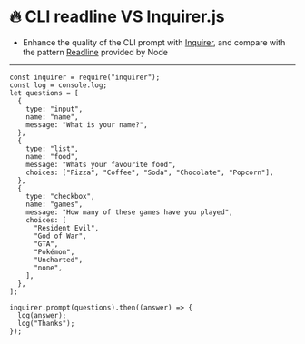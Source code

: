 # :fire: CLI readline VS Inquirer.js

- Enhance the quality of the CLI prompt with [Inquirer](https://www.npmjs.com/package/inquirer), and compare with the pattern [Readline](https://nodejs.org/api/readline.html) provided by Node

---

```` 
const inquirer = require("inquirer");
const log = console.log;
let questions = [
  {
    type: "input",
    name: "name",
    message: "What is your name?",
  },
  {
    type: "list",
    name: "food",
    message: "Whats your favourite food",
    choices: ["Pizza", "Coffee", "Soda", "Chocolate", "Popcorn"],
  },
  {
    type: "checkbox",
    name: "games",
    message: "How many of these games have you played",
    choices: [
      "Resident Evil",
      "God of War",
      "GTA",
      "Pokémon",
      "Uncharted",
      "none",
    ],
  },
];

inquirer.prompt(questions).then((answer) => {
  log(answer);
  log("Thanks");
});
